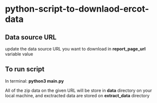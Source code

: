 # python-script-to-downlaod-ercot-data

## Data source URL
update the data source URL you want to download in **report_page_url** variable value

## To run script 
In terminal: **python3 main.py**

All of the zip data on the given URL will be store in **data** directory on your local machine, and exctracted data are stored on **extract_data** directory


